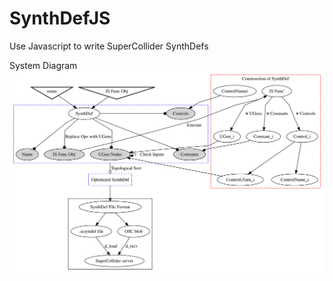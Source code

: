 # SynthDefJS
Use Javascript to write SuperCollider SynthDefs

System Diagram
![](docs/synthdefjs.svg)
